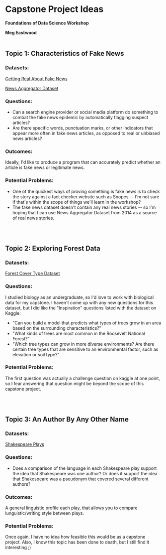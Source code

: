 <h1>Capstone Project Ideas</h1>

<b>Foundations of Data Science Workshop</b>

<b>Meg Eastwood</b>
<br></br>


<h2>Topic 1: Characteristics of Fake News</h2> 

<h3>Datasets:</h3>

<a href="https://www.kaggle.com/mrisdal/fake-news">Getting Real About Fake News</a>

<a href="https://www.kaggle.com/uciml/news-aggregator-dataset">News Aggregator Dataset</a>

<h3>Questions:</h3>
<ul>
<li>Can a search engine provider or social media platform do something to combat the fake news epidemic by automatically flagging suspect articles?</li>
<li>Are there specific words, punctuation marks, or other indicators that appear more often in fake news articles, as opposed to real or unbiased news articles?</li>
</ul>

<h3>Outcomes:</h3>
<p>Ideally, I'd like to produce a program that can accurately predict whether an article is fake news or legitimate news.</p>


<h3>Potential Problems:</h3>

<ul>
<li>One of the quickest ways of proving something is fake news is to check the story against a fact checker website such as Snopes -- I'm not sure if that's within the scope of things we'll learn in the workshop?</li>
<li>The fake news dataset doesn't contain any real news stories -- so I'm hoping that I can use News Aggregator Dataset from 2014 as a source of real news stories.</li>
</ul>
<br></br>

<h2>Topic 2: Exploring Forest Data</h2>

<h3>Datasets:</h3>

<a href="https://www.kaggle.com/uciml/forest-cover-type-dataset">Forest Cover Type Dataset</a>


<h3>Questions:</h3>

<p>I studied biology as an undergraduate, so I'd love to work with biological data for my capstone. I haven't come up with any new questions for this dataset, but I did like the "Inspiration" questions listed with the dataset on Kaggle:</p>

<ul>
<li>"Can you build a model that predicts what types of trees grow in an area based on the surrounding characteristics?"</li>
<li>"What kinds of trees are most common in the Roosevelt National Forest?"</li>
<li>"Which tree types can grow in more diverse environments? Are there certain tree types that are sensitive to an environmental factor, such as elevation or soil type?"</li>
</ul>

<h3>Potential Problems:</h3>
<p>The first question was actually a challenge question on kaggle at one point, so I fear answering that question might be beyond the scope of this capstone project.</p>
<br></br>

<h2>Topic 3: An Author By Any Other Name</h2>

<h3>Datasets:</h3>

<a href="https://www.kaggle.com/kingburrito666/shakespeare-plays">Shakespeare Plays</a>

<h3>Questions:</h3>

<ul>
<li>Does a comparison of the language in each Shakespeare play support the idea that Shakespeare was one author? Or does it support the idea that Shakespeare was a pseudonym that covered several different authors?</li>
</ul>

<h3>Outcomes:</h3>

<p>A general linguistic profile each play, that allows you to compare lunguistic/writing style between plays.</p>

<h3>Potential Problems:</h3>

<p>Once again, I have no idea how feasible this would be as a capstone project. Also, I know this topic has been done to death, but I still find it interesting ;)</p>
